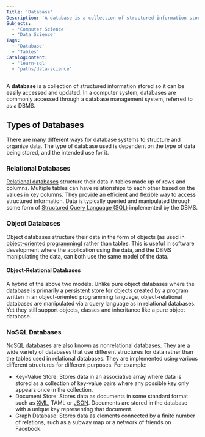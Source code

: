 ```yaml
---
Title: 'Database'
Description: 'A database is a collection of structured information stored so it can be easily accessed and updated. In a computer system, databases are commonly accessed through a database management system, or DBMS.'
Subjects:
  - 'Computer Science'
  - 'Data Science'
Tags:
  - 'Database'
  - 'Tables'
CatalogContent:
  - 'learn-sql'
  - 'paths/data-science'
---
```


A **database** is a collection of structured information stored so it can be easily accessed and updated. In a computer system, databases are commonly accessed through a database management system, referred to as a DBMS.

## Types of Databases

There are many different ways for database systems to structure and organize data. The type of database used is dependent on the type of data being stored, and the intended use for it.

### Relational Databases

[Relational databases](https://www.codecademy.com/resources/docs/general/relational-database) structure their data in tables made up of rows and columns. Multiple tables can have relationships to each other based on the values in key columns. They provide an efficient and flexible way to access structured information. Data is typically queried and manipulated through some form of [Structured Query Language (SQL)](https://www.codecademy.com/resources/docs/sql) implemented by the DBMS.

### Object Databases

Object databases structure their data in the form of objects (as used in [object-oriented programming](https://www.codecademy.com/resources/docs/general/programming-paradigms/object-oriented-programming)) rather than tables. This is useful in software development where the application using the data, and the DBMS manipulating the data, can both use the same model of the data.

#### Object-Relational Databases

A hybrid of the above two models. Unlike pure object databases where the database is primarily a persistent store for objects created by a program written in an object-oriented programming language, object-relational databases are manipulated via a query language as in relational databases. Yet they still support objects, classes and inheritance like a pure object database.

### NoSQL Databases

NoSQL databases are also known as nonrelational databases. They are a wide variety of databases that use different structures for data rather than the tables used in relational databases. They are implemented using various different structures for different purposes. For example:

- Key–Value Store: Stores data in an associative array where data is stored as a collection of key-value pairs where any possible key only appears once in the collection.
- Document Store: Stores data as documents in some standard format such as [XML](https://www.codecademy.com/resources/docs/general/xml), TAML or [JSON](https://www.codecademy.com/resources/docs/general/json). Documents are stored in the database with a unique key representing that document.
- Graph Database: Stores data as elements connected by a finite number of relations, such as a subway map or a network of friends on Facebook.
